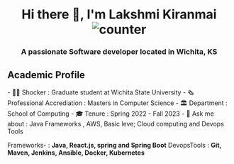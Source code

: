 ### <h1 align="center"> Hi there 👋, I'm Lakshmi Kiranmai ![counter](https://eng64hrnquaxti9.m.pipedream.net)</h1>
<h3 align="center">A passionate Software developer located in Wichita, KS </h3>

<h2 align ="Left"> Academic Profile</h2>
- 👩‍🎓 Shocker :  Graduate student at Wichita State University
- 🗞 Professional Accrediation : Masters in Computer Science
- 🏛 Department :   School of Computing
- 🎓 Tenure : Spring 2022 - Fall 2023 
- 💬 Ask me about :  Java Frameworks , AWS, Basic leve; Cloud computing  and Devops Tools  

Frameworks- :  **Java, React.js, spring and Spring Boot** 
DevopsTools : **Git, Maven, Jenkins, Ansible, Docker, Kubernetes**
